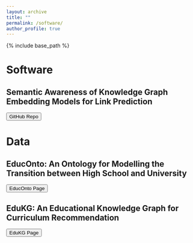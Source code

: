 ```yaml
---
layout: archive
title: ""
permalink: /software/
author_profile: true
---
```


{% include base_path %}

# Software

## Semantic Awareness of Knowledge Graph Embedding Models for Link Prediction

<button type="button" a href="https://github.com/nicolas-hbt/dl4kg-2022" class="btn btn-primary">GitHub Repo</button>


# Data

## EducOnto: An Ontology for Modelling the Transition between High School and University

<button type="button" a href="https://nicolas-hbt.github.io/educ-ontokg/educonto/" class="btn btn-primary">EducOnto Page</button>


## EduKG: An Educational Knowledge Graph for Curriculum Recommendation

<button type="button" a href="https://nicolas-hbt.github.io/educ-ontokg/edukg/" class="btn btn-primary">EduKG Page</button>
